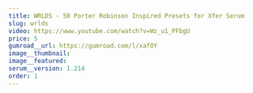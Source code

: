 ```yaml
---
title: WRLDS - 50 Porter Robinson Inspired Presets for Xfer Serum
slug: wrlds
video: https://www.youtube.com/watch?v=Wz_u1_PFbgU
price: 5
gumroad__url: https://gumroad.com/l/xafOY
image__thumbnail:
image__featured:
serum__version: 1.214
order: 1
---
```

